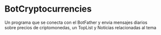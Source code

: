 # BotCryptocurrencies
Un programa que se conecta con el BotFather y envia mensajes diarios sobre precios de criptomonedas, un TopList y Noticias relacionadas al tema
